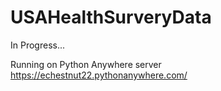 # USAHealthSurveryData
In Progress...

Running on Python Anywhere server
https://echestnut22.pythonanywhere.com/

